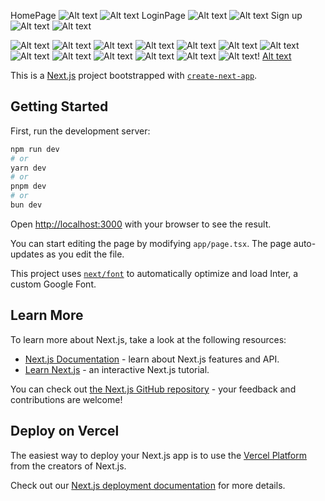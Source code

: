 
HomePage
![Alt text](screenshot/image-16.png)
![Alt text](screenshot/image.png)
LoginPage
![Alt text](screenshot/image-17.png)
![Alt text](screenshot/images.png)
Sign up
![Alt text](screenshot/image-18.png)
![Alt text](screenshot/image-1.png)

![Alt text](screenshot/image-2.png)
![Alt text](screenshot/image-3.png)
![Alt text](screenshot/image-4.png)
![Alt text](screenshot/image-5.png)
![Alt text](screenshot/image-6.png)
![Alt text](screenshot/image-7.png)
![Alt text](screenshot/image-8.png)
![Alt text](screenshot/image-9.png)
![Alt text](screenshot/image-10.png)
![Alt text](screenshot/image-11.png)
![Alt text](screenshot/image-12.png)
![Alt text](screenshot/image-13.png)
![Alt text](screenshot/image-14.png)!
[Alt text](screenshot/image-15.png)



























This is a [Next.js](https://nextjs.org/) project bootstrapped with [`create-next-app`](https://github.com/vercel/next.js/tree/canary/packages/create-next-app).

## Getting Started

First, run the development server:

```bash
npm run dev
# or
yarn dev
# or
pnpm dev
# or
bun dev
```

Open [http://localhost:3000](http://localhost:3000) with your browser to see the result.

You can start editing the page by modifying `app/page.tsx`. The page auto-updates as you edit the file.

This project uses [`next/font`](https://nextjs.org/docs/basic-features/font-optimization) to automatically optimize and load Inter, a custom Google Font.

## Learn More

To learn more about Next.js, take a look at the following resources:

- [Next.js Documentation](https://nextjs.org/docs) - learn about Next.js features and API.
- [Learn Next.js](https://nextjs.org/learn) - an interactive Next.js tutorial.

You can check out [the Next.js GitHub repository](https://github.com/vercel/next.js/) - your feedback and contributions are welcome!

## Deploy on Vercel

The easiest way to deploy your Next.js app is to use the [Vercel Platform](https://vercel.com/new?utm_medium=default-template&filter=next.js&utm_source=create-next-app&utm_campaign=create-next-app-readme) from the creators of Next.js.

Check out our [Next.js deployment documentation](https://nextjs.org/docs/deployment) for more details.
